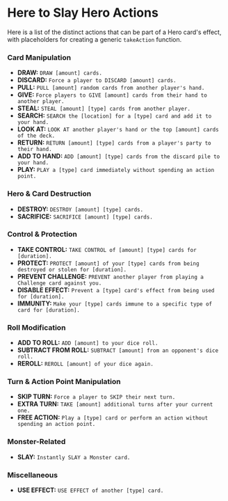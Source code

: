 # Here to Slay Hero Actions

Here is a list of the distinct actions that can be part of a Hero card's effect, with placeholders for creating a generic `takeAction` function.

### Card Manipulation

*   **DRAW:** `DRAW [amount] cards.`
*   **DISCARD:** `Force a player to DISCARD [amount] cards.`
*   **PULL:** `PULL [amount] random cards from another player's hand.`
*   **GIVE:** `Force players to GIVE [amount] cards from their hand to another player.`
*   **STEAL:** `STEAL [amount] [type] cards from another player.`
*   **SEARCH:** `SEARCH the [location] for a [type] card and add it to your hand.`
*   **LOOK AT:** `LOOK AT another player's hand or the top [amount] cards of the deck.`
*   **RETURN:** `RETURN [amount] [type] cards from a player's party to their hand.`
*   **ADD TO HAND:** `ADD [amount] [type] cards from the discard pile to your hand.`
*   **PLAY:** `PLAY a [type] card immediately without spending an action point.`

### Hero & Card Destruction

*   **DESTROY:** `DESTROY [amount] [type] cards.`
*   **SACRIFICE:** `SACRIFICE [amount] [type] cards.`

### Control & Protection

*   **TAKE CONTROL:** `TAKE CONTROL of [amount] [type] cards for [duration].`
*   **PROTECT:** `PROTECT [amount] of your [type] cards from being destroyed or stolen for [duration].`
*   **PREVENT CHALLENGE:** `PREVENT another player from playing a Challenge card against you.`
*   **DISABLE EFFECT:** `Prevent a [type] card's effect from being used for [duration].`
*   **IMMUNITY:** `Make your [type] cards immune to a specific type of card for [duration].`

### Roll Modification

*   **ADD TO ROLL:** `ADD [amount] to your dice roll.`
*   **SUBTRACT FROM ROLL:** `SUBTRACT [amount] from an opponent's dice roll.`
*   **REROLL:** `REROLL [amount] of your dice again.`

### Turn & Action Point Manipulation

*   **SKIP TURN:** `Force a player to SKIP their next turn.`
*   **EXTRA TURN:** `TAKE [amount] additional turns after your current one.`
*   **FREE ACTION:** `Play a [type] card or perform an action without spending an action point.`

### Monster-Related

*   **SLAY:** `Instantly SLAY a Monster card.`

### Miscellaneous

*   **USE EFFECT:** `USE EFFECT of another [type] card.`